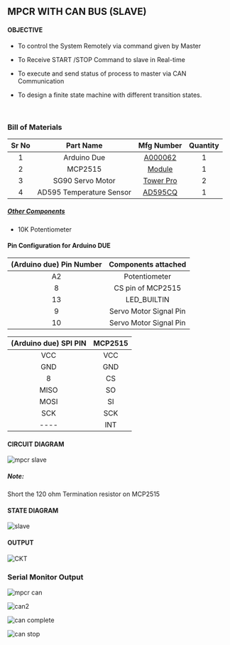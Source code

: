 ## MPCR WITH CAN BUS (SLAVE)

#### OBJECTIVE

* To control the System Remotely via command given by Master

* To Receive START /STOP Command to slave in Real-time

* To execute and send status of process to master via CAN Communication

* To design a finite state machine with different transition states.

  ​

### Bill of Materials

| Sr No |        Part Name         |                Mfg Number                | Quantity |
| :---: | :----------------------: | :--------------------------------------: | :------: |
|   1   |       Arduino Due        | [A000062](https://www.digikey.in/en/products/detail/arduino/A000062/3712582) |    1     |
|   2   |         MCP2515          | [Module](https://robu.in/product/mcp2515-can-module-tja1050-receiver-spi-51-single-chip-program-routine-arduino/) |    1     |
|   3   |     SG90 Servo Motor     | [Tower Pro](https://robu.in/product/towerpro-sg90-9g-mini-servo-9-gram/) |    2     |
|   4   | AD595 Temperature Sensor | [AD595CQ](https://www.mouser.in/ProductDetail/Analog-Devices/AD595CQ?qs=NmRFExCfTkE1OIHqsmCkzA==&gclid=CjwKCAiA24SPBhB0EiwAjBgkht3R9hyDv5shnj4hVRNFAq1XslBKKGMqvHrZvV37td0DHUcNmQ7H2hoC7mgQAvD_BwE) |    1     |

##### <u>Other Components</u>

* 10K Potentiometer

#### Pin Configuration for Arduino DUE

| (Arduino due) Pin Number |  Components attached   |
| :----------------------: | :--------------------: |
|            A2            |     Potentiometer      |
|            8             |   CS pin of MCP2515    |
|            13            |      LED_BUILTIN       |
|            9             | Servo Motor Signal Pin |
|            10            | Servo Motor Signal Pin |

| (Arduino due) SPI PIN | MCP2515 |
| :-------------------: | :-----: |
|          VCC          |   VCC   |
|          GND          |   GND   |
|           8           |   CS    |
|         MISO          |   SO    |
|         MOSI          |   SI    |
|          SCK          |   SCK   |
|         ----          |   INT   |

#### CIRCUIT DIAGRAM

![mpcr slave](https://user-images.githubusercontent.com/95620523/149564383-c9ad05ac-30ad-4b43-978b-128c85e6290d.jpeg)

##### Note: 
 Short the 120 ohm Termination resistor on MCP2515



#### STATE DIAGRAM
![slave](https://user-images.githubusercontent.com/95620523/149616919-61ade2c2-f88d-4519-8e25-f917c7bc0e81.jpg)



#### OUTPUT

![CKT](https://user-images.githubusercontent.com/95620523/149564391-758f4083-f900-4975-bd86-2d6bbe480985.jpeg)



### Serial Monitor Output

![mpcr can](https://user-images.githubusercontent.com/95620523/149616936-2eac445f-d779-4464-9d8f-2f8ea974eee9.PNG)

![can2](https://user-images.githubusercontent.com/95620523/149616942-986067dd-6118-41ad-95bf-5143b8f613f0.png)

![can complete](https://user-images.githubusercontent.com/95620523/149616945-bbe03923-65fb-431c-836c-12559c306044.png)


![can stop](https://user-images.githubusercontent.com/95620523/149616949-58352387-8f86-4ae8-8a65-08f2a9506b52.png)

